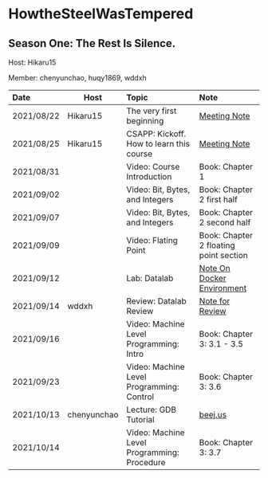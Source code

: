 # HowtheSteelWasTempered

## Season One: The Rest Is Silence.

Host: Hikaru15

Member: chenyunchao, huqy1869, wddxh


| Date       | Host        | Topic                                       | Note                                                   |
| :--------- | ----------- | :------------------------------------------ | :----------------------------------------------------- |
| 2021/08/22 | Hikaru15    | The very first beginning                    | [Meeting Note](./meetings/20210822.md)                 |
| 2021/08/25 | Hikaru15    | CSAPP: Kickoff. How to learn this course    | [Meeting Note](./meetings/20210825.md)                 |
| 2021/08/31 |             | Video: Course Introduction                  | Book: Chapter 1                                        |
| 2021/09/02 |             | Video: Bit, Bytes, and Integers             | Book: Chapter 2 first half                             |
| 2021/09/07 |             | Video: Bit, Bytes, and Integers             | Book: Chapter 2 second half                            |
| 2021/09/09 |             | Video: Flating Point                        | Book: Chapter 2 floating point section                 |
| 2021/09/12 |             | Lab: Datalab                                | [Note On Docker Environment](./csapp/lab_resources.md) |
| 2021/09/14 | wddxh       | Review: Datalab Review                      | [Note for Review](./csapp/dataLab_review.md)           |
| 2021/09/16 |             | Video: Machine Level Programming: Intro     | Book: Chapter 3: 3.1 - 3.5                             |
| 2021/09/23 |             | Video: Machine Level Programming: Control   | Book: Chapter 3: 3.6                                   |
| 2021/10/13 | chenyunchao | Lecture: GDB Tutorial                       | [beej.us](https://beej.us/guide/bggdb/)                |
| 2021/10/14 |             | Video: Machine Level Programming: Procedure | Book: Chapter 3: 3.7                                   |
